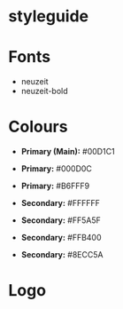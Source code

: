 # styleguide

# Fonts
- neuzeit
- neuzeit-bold

# Colours
- **Primary (Main):** #00D1C1
- **Primary:** #000D0C
- **Primary:** #B6FFF9


- **Secondary:** #FFFFFF
- **Secondary:** #FF5A5F
- **Secondary:** #FFB400
- **Secondary:** #8ECC5A

# Logo
